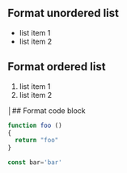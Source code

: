 ## Format unordered list

* list item 1
* list item 2

## Format ordered list

1) list item 1
2) list item 2


│## Format code block

```javascript
function foo ()
{
  return "foo"
}

const bar='bar'
```
